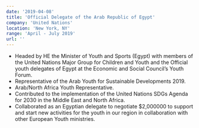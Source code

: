 ```yaml
---
date: '2019-04-08'
title: 'Official Delegate of the Arab Republic of Egypt'
company: 'United Nations'
location: 'New York, NY'
range: 'April - July 2019'
url: ''
---
```


- Headed by HE the Minister of Youth and Sports (Egypt) with members of the United Nations Major Group for Children and Youth and the Official youth delegates of Egypt at the Economic and Social Council’s Youth Forum.
- Representative of the Arab Youth for Sustainable Developments 2019.
- Arab/North Africa Youth Representative.
- Contributed to the implementation of the United Nations SDGs Agenda for 2030 in the Middle East and North Africa.
- Collaborated as an Egyptian delegate to negotiate $2,000000 to support and start new activities for the youth in our region in collaboration with other European Youth ministries.
